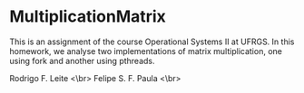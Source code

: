 MultiplicationMatrix
====================

This is an assignment of the course Operational Systems II at UFRGS.
In this homework, we analyse two implementations of matrix multiplication,
one using fork and another using pthreads.

Rodrigo F. Leite <\br>
Felipe S. F. Paula <\br>

